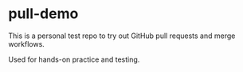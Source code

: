 # pull-demo

This is a personal test repo to try out GitHub pull requests and merge workflows.

Used for hands-on practice and testing.
